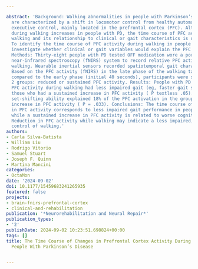 ---
abstract: 'Background: Walking abnormalities in people with Parkinson’s disease (PD)
  are characterized by a shift in locomotor control from healthy automaticity to compensatory,
  executive control, mainly located in the prefrontal cortex (PFC). Although PFC activity
  during walking increases in people with PD, the time course of PFC activity during
  walking and its relationship to clinical or gait characteristics is unknown. Objective:
  To identify the time course of PFC activity during walking in people with PD. To
  investigate whether clinical or gait variables would explain the PFC activity changes.
  Methods: Thirty-eight people with PD tested OFF medication wore a portable, functional
  near-infrared spectroscopy (fNIRS) system to record relative PFC activity while
  walking. Wearable inertial sensors recorded spatiotemporal gait characteristics.
  Based on the PFC activity (fNIRS) in the late phase of the walking task (final 40 seconds),
  compared to the early phase (initial 40 seconds), participants were separated into
  2 groups: reduced or sustained PFC activity. Results: People with PD who reduced
  PFC activity during walking had less impaired gait (eg, faster gait speed) than
  those who had a sustained increase in PFC activity ( P textless .05). Cognitive
  set-shifting ability explained 18% of the PFC activation in the group with a sustained
  increase in PFC activity ( P = .033). Conclusions: The time course of reduction
  in PFC activity corresponds to less impaired gait performance in people with PD,
  while a sustained increase in PFC activity is related to worse cognitive flexibility.
  Reduction in PFC activity while walking may indicate a less impaired, automatic
  control of walking.'
authors:
- Carla Silva-Batista
- William Liu
- Rodrigo Vitorio
- Samuel Stuart
- Joseph F. Quinn
- Martina Mancini
categories:
- OctaMon
date: '2024-09-02'
doi: 10.1177/15459683241265935
featured: false
projects:
- brain-fnirs-prefrontal-cortex
- clinical-and-rehabilitation
publication: '*Neurorehabilitation and Neural Repair*'
publication_types:
- '2'
publishDate: 2024-09-02 10:23:51.698824+00:00
tags: []
title: The Time Course of Changes in Prefrontal Cortex Activity During Walking in
  People With Parkinson’s Disease

---
